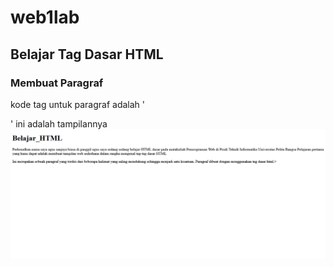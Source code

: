 # web1lab
## Belajar Tag Dasar HTML

### Membuat Paragraf
kode tag untuk paragraf adalah '<p>'
ini adalah tampilannya  
![screenshot](screenshot/belajar_html.png)